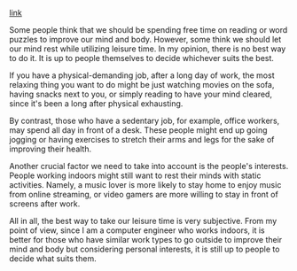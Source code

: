 [link](https://www.ielts-writing.info/EXAM/ielts_writing_samples_task_2/29/)

Some people think that we should be spending free time on reading or word puzzles to improve our mind and body. However, some think we should let our mind rest while utilizing leisure time. In my opinion, there is no best way to do it. It is up to people themselves to decide whichever suits the best.

If you have a physical-demanding job, after a long day of work, the most relaxing thing you want to do might be just watching movies on the sofa, having snacks next to you, or simply reading to have your mind cleared, since it's been a long after physical exhausting.

By contrast, those who have a sedentary job, for example, office workers, may spend all day in front of a desk. These people might end up going jogging or having exercises to stretch their arms and legs for the sake of improving their health.

Another crucial factor we need to take into account is the people's interests. People working indoors might still want to rest their minds with static activities. Namely, a music lover is more likely to stay home to enjoy music from online streaming, or video gamers are more willing to stay in front of screens after work.

All in all, the best way to take our leisure time is very subjective. From my point of view, since I am a computer engineer who works indoors, it is better for those who have similar work types to go outside to improve their mind and body but considering personal interests, it is still up to people to decide what suits them.